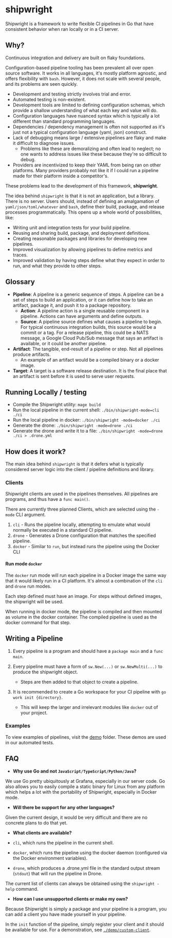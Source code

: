 # shipwright

Shipwright is a framework to write flexible CI pipelines in Go that have consistent behavior when ran locally or in a CI server.

## Why?

Continuous integration and delivery are built on flaky foundations.

Configuration-based pipeline tooling has been prevalent all over open source software. It works in all languages, it's mostly platform agnostic, and offers flexibility with `bash`. However, it does not scale with several people, and its problems are seen quickly.

- Development and testing strictly involves trial and error.
- Automated testing is non-existent.
- Development tools are limited to defining configuration schemas, which provide a shallow understanding of what each key and value will do.
- Configuration languages have nuanced syntax which is typically a lot different than standard programming languages.
- Dependencies / dependency management is often not supported as it's just not a typical configuration language (yaml, json) construct.
- Lack of debugging means large / extensive pipelines are flaky and make it difficult to diagnose issues.
  - Problems like these are demoralizing and often lead to neglect; no one wants to address issues like these because they're so difficult to debug.
- Providers are incentivized to keep their YAML from being ran on other platforms. Many providers probably not like it if I could run a pipeline made for their platform inside a competitor's.

These problems lead to the development of this framework, **shipwright**.

The idea behind `shipwright` is that it is not an application, but a library. There is no server. Users should, instead of defining an amalgamation of `yaml/json/toml/whatever` and `bash`, define their build, package, and release processes programmatically. This opens up a whole world of possibilities, like:

- Writing unit and integration tests for your build pipeline.
- Reusing and sharing build, package, and deployment definitions.
- Creating reasonable packages and libraries for developing new pipelines.
- Improved visualization by allowing pipelines to define metrics and traces.
- Improved validation by having steps define what they expect in order to run, and what they provide to other steps.

## Glossary

- **Pipeline**: A pipeline is a generic sequence of steps. A pipeline can be a set of steps to build an application, or it can define how to take an artifact, package it, and push it to a package repository.
  - **Action**: A pipeline action is a single reusable component in a pipeline. Actions can have arguments and define outputs.
  - **Source**: A pipeline source defines what causes a pipeline to begin. For typical continuous integration builds, this source would be a commit or a tag. For a release pipeline, this could be a NATS message, a Google Cloud Pub/Sub message that says an artifact is available, or it could be another pipeline.
- **Artifact**: The tangible, end-result of a pipeline or step. Not all pipelines produce artifacts.
  - An example of an artifact would be a compiled binary or a docker image.
- **Target**: A target is a software release destination. It is the final place that an artifact is sent before it is used to serve user requests.

## Running Locally / testing

- Compile the Shipwright utility: `mage build`
- Run the local pipeline in the current shell: `./bin/shipwright-mode=cli ./ci`
- Run the local pipeline in docker: `./bin/shipwright -mode=docker ./ci`
- Generate the drone: `./bin/shipwright -mode=drone ./ci`
- Generate the drone and write it to a file: `./bin/shipwright -mode=drone ./ci > .drone.yml`

## How does it work?

The main idea behind `shipwright` is that it defers what is typically considered server logic into the client / pipeline definitions and library.

### Clients

Shipwright clients are used in the pipelines themselves. All pipelines are programs, and thus have a `func main()`.

There are currently three planned Clients, which are selected using the `-mode` CLI argument.

1. `cli` - Runs the pipeline locally, attempting to emulate what would normally be executed in a standard CI pipeline.
2. `drone` - Generates a Drone configuration that matches the specified pipeline.
3. `docker` - Similar to `run`, but instead runs the pipeline using the Docker CLI

#### Run mode `docker`

The `docker` run mode will run each pipeline in a Docker image the same way that it would likely run in a CI platform. It's almost a combination of the `cli` and `drone` run modes.

Each step defined must have an image. For steps without defined images, the shipwright will be used.

When running in docker mode, the pipeline is compiled and then mounted as volume in the docker container. The compiled pipeline is used as the docker command for that step.

## Writing a Pipeline

1. Every pipeline is a program and should have a `package main` and a `func main`.
2. Every pipeline must have a form of `sw.New(...)` or `sw.NewMulti(...)` to produce the shipwright object.

   - Steps are then added to that object to create a pipeline.

3. It is recommended to create a Go workspace for your CI pipeline with `go work init {directory}`.

   - This will keep the larger and irrelevant modules like `docker` out of your project.

### Examples

To view examples of pipelines, visit the [demo](./demo) folder. These demos are used in our automated tests.

## FAQ

- **Why use Go and not `JavaScript/TypeScript/Python/Java`?**

We use Go pretty ubiquitously at Grafana, especially in our server code. Go also allows you to easily compile a static binary for Linux from any platform which helps a lot with the portability of Shipwright, especially in Docker mode.

- **Will there be support for any other languages?**

Given the current design, it would be very difficult and there are no concrete plans to do that yet.

- **What clients are available?**

- `cli`, which runs the pipeline in the current shell.
- `docker`, which runs the pipeline using the docker daemon (configured via the Docker environment variables).
- `drone`, which produces a .drone.yml file in the standard output stream (`stdout`) that will run the pipeline in Drone.

The current list of clients can always be obtained using the `shipwright -help` command.

- **How can I use unsupported clients or make my own?**

Because Shipwright is simply a package and your pipeline is a program, you can add a client you have made yourself in your pipeline.

In the `init` function of the pipeline, simply register your client and it should be available for use. For a demonstration, see [`./demo/custom-client`](./demo/custom-client).
